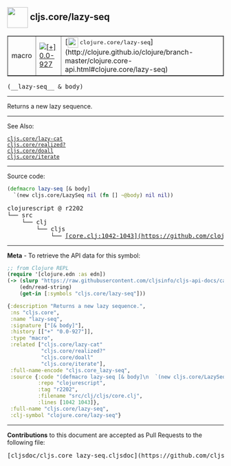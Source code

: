 ## <img width="48px" valign="middle" src="http://i.imgur.com/Hi20huC.png"> cljs.core/lazy-seq

 <table border="1">
<tr>

<td>macro</td>
<td><a href="https://github.com/cljsinfo/cljs-api-docs/tree/0.0-927"><img valign="middle" alt="[+] 0.0-927" src="https://img.shields.io/badge/+-0.0--927-lightgrey.svg"></a> </td>
<td>
[<img height="24px" valign="middle" src="http://i.imgur.com/1GjPKvB.png"> <samp>clojure.core/lazy-seq</samp>](http://clojure.github.io/clojure/branch-master/clojure.core-api.html#clojure.core/lazy-seq)
</td>
</tr>
</table>

 <samp>
(__lazy-seq__ & body)<br>
</samp>

---

Returns a new lazy sequence.

---


See Also:

[`cljs.core/lazy-cat`](cljs.core_lazy-cat.md)<br>
[`cljs.core/realized?`](cljs.core_realizedQMARK.md)<br>
[`cljs.core/doall`](cljs.core_doall.md)<br>
[`cljs.core/iterate`](cljs.core_iterate.md)<br>

---


Source code:

```clj
(defmacro lazy-seq [& body]
  `(new cljs.core/LazySeq nil (fn [] ~@body) nil nil))
```

 <pre>
clojurescript @ r2202
└── src
    └── clj
        └── cljs
            └── <ins>[core.clj:1042-1043](https://github.com/clojure/clojurescript/blob/r2202/src/clj/cljs/core.clj#L1042-L1043)</ins>
</pre>


---

__Meta__ - To retrieve the API data for this symbol:

```clj
;; from Clojure REPL
(require '[clojure.edn :as edn])
(-> (slurp "https://raw.githubusercontent.com/cljsinfo/cljs-api-docs/catalog/cljs-api.edn")
    (edn/read-string)
    (get-in [:symbols "cljs.core/lazy-seq"]))
```

```clj
{:description "Returns a new lazy sequence.",
 :ns "cljs.core",
 :name "lazy-seq",
 :signature ["[& body]"],
 :history [["+" "0.0-927"]],
 :type "macro",
 :related ["cljs.core/lazy-cat"
           "cljs.core/realized?"
           "cljs.core/doall"
           "cljs.core/iterate"],
 :full-name-encode "cljs.core_lazy-seq",
 :source {:code "(defmacro lazy-seq [& body]\n  `(new cljs.core/LazySeq nil (fn [] ~@body) nil nil))",
          :repo "clojurescript",
          :tag "r2202",
          :filename "src/clj/cljs/core.clj",
          :lines [1042 1043]},
 :full-name "cljs.core/lazy-seq",
 :clj-symbol "clojure.core/lazy-seq"}

```

---

__Contributions__ to this document are accepted as Pull Requests to the following file:

 <pre>
[cljsdoc/cljs.core_lazy-seq.cljsdoc](https://github.com/cljsinfo/cljs-api-docs/blob/master/cljsdoc/cljs.core_lazy-seq.cljsdoc)
</pre>

